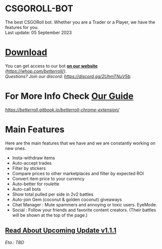 # CSGOROLL-BOT
The best CSGORoll bot. Whether you are a Trader or a Player, we have the features for you. </br>
Last update: 05 September 2023

# <a href="https://whop.com/betterroll/">Download</a>
You can get access to our bot <strong><a href="https://whop.com/betterroll/">on our website</a></strong> *(https://whop.com/betterroll/)*.</br>
*Questions? Join our discord: https://discord.gg/2UhmTNuV5b.*

# For More Info Check <strong><a href="https://betterroll.gitbook.io/betterroll-chrome-extension/">Our Guide</a></strong> 
*https://betterroll.gitbook.io/betterroll-chrome-extension/*

# Main Features
Here are the main features that we have and we are constantly working on new ones.
- Insta-withdraw items
- Auto-accept trades
- Filter by stickers
- Compare prices to other marketplaces and filter by expected ROI
- Convert item price to your currency
- Auto-better for roulette
- Auto-call bots
- Show total pulled per side in 2v2 battles
- Auto-join Gem (coconut & golden coconut) giveaways
- Chat Manager : Mute spammers and annoying or toxic users. EyeMode.
- Social : Follow your friends and favorite content creators. (Their battles will be shown at the top of the page.)

## <a href="https://github.com/BetterRoll/CSGOROLL-BOT/releases/tag/1.1.1">Read About Upcoming Update v1.1.1</a>
_Eta.: TBD_
